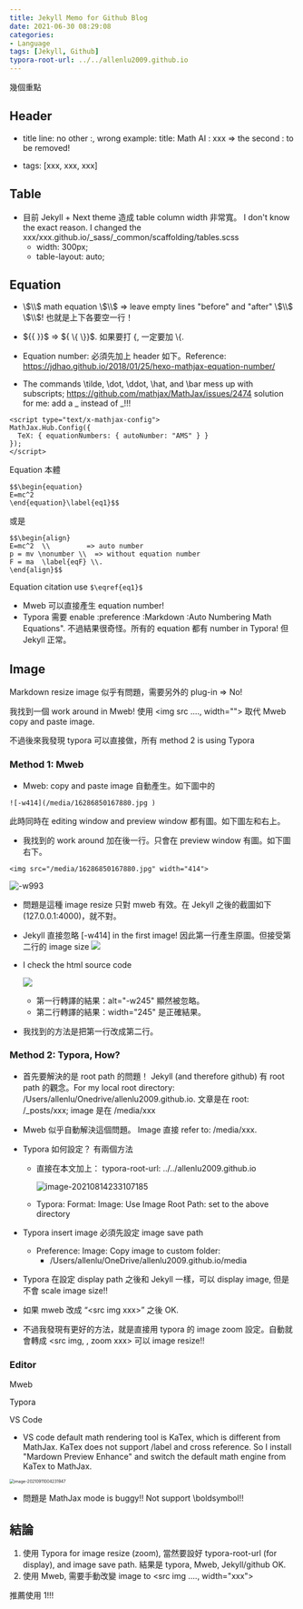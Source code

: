 ```yaml
---
title: Jekyll Memo for Github Blog
date: 2021-06-30 08:29:08
categories:
- Language
tags: [Jekyll, Github]
typora-root-url: ../../allenlu2009.github.io
---
```


幾個重點

## Header
* title line:  no other :,  wrong example:  title: Math AI : xxx => the second : to be removed!

* tags: [xxx, xxx, xxx]

## Table
* 目前 Jekyll + Next theme 造成 table column width 非常寬。 I don't know the exact reason.  I changed the xxx/xxx.github.io/_sass/_common/scaffolding/tables.scss
    * width: 300px;
    * table-layout: auto; 

## Equation

* \\$\\$ math equation \\$\\$ => leave empty lines "before" and "after" \\$\\$ \\$\\$! 也就是上下各要空一行！

* \$\{\{ \}\}\$  => \$\{ \\{ \\}\}\$.  如果要打 {, 一定要加 \\{. 

* Equation number:  必須先加上 header 如下。Reference: https://jdhao.github.io/2018/01/25/hexo-mathjax-equation-number/

* The commands \tilde, \dot, \ddot, \hat, and \bar mess up with subscripts;  https://github.com/mathjax/MathJax/issues/2474
   solution for me:  add a \_ instead of _!!!
```
<script type="text/x-mathjax-config">
MathJax.Hub.Config({
  TeX: { equationNumbers: { autoNumber: "AMS" } }
});
</script>
```

Equation 本體
```
$$\begin{equation}
E=mc^2
\end{equation}\label{eq1}$$
```
或是
```
$$\begin{align}
E=mc^2  \\         => auto number 
p = mv \nonumber \\  => without equation number
F = ma  \label{eqF} \\.  
\end{align}$$
```

Equation citation use `$\eqref{eq1}$`

* Mweb 可以直接產生 equation number!
* Typora 需要 enable :preference :Markdown :Auto Numbering Math Equations".  不過結果很奇怪。所有的 equation 都有 number in Typora!  但 Jekyll 正常。 


## Image
Markdown resize image 似乎有問題，需要另外的 plug-in => No!

我找到一個 work around in Mweb!  使用 <img src ...., width=""> 取代 Mweb copy and paste image.

不過後來我發現 typora 可以直接做，所有 method 2 is using Typora

### Method 1: Mweb

* Mweb: copy and paste image 自動產生。如下圖中的
```
![-w414](/media/16286850167880.jpg )
```
此時同時在 editing window and preview window 都有圖。如下圖左和右上。
* 我找到的 work around 加在後一行。只會在 preview window 有圖。如下圖右下。
```
<img src="/media/16286850167880.jpg" width="414">
```

![-w993](/media/16289455797795.jpg)


* 問題是這種 image resize 只對 mweb 有效。在 Jekyll 之後的截圖如下 (127.0.0.1:4000)，就不對。
*  Jekyll 直接忽略 [-w414] in the first image! 因此第一行產生原圖。但接受第二行的 image size
![](/media/16289465237748.jpg)


* I check the html source code

    ![](/media/16289463211491.jpg)

    * 第一行轉譯的結果：alt="-w245" 顯然被忽略。
    * 第二行轉譯的結果：width="245" 是正確結果。 
* 我找到的方法是把第一行改成第二行。

### Method 2: Typora, How? 

* 首先要解決的是 root path 的問題！ Jekyll (and therefore github) 有 root path 的觀念。For my local root directory:  /Users/allenlu/Onedrive/allenlu2009.github.io.   文章是在 root: /_posts/xxx;  image 是在 /media/xxx

* Mweb 似乎自動解決這個問題。 Image 直接 refer to:  /media/xxx.

* Typora 如何設定？ 有兩個方法

  * 直接在本文加上： typora-root-url: ../../allenlu2009.github.io

    ![image-20210814233107185](/media/image-20210814233107185.png)

  * Typora: Format: Image: Use Image Root Path: set to the above directory 

* Typora insert image 必須先設定 image save path

  * Preference: Image: Copy image to custom folder: 
    * /Users/allenlu/OneDrive/allenlu2009.github.io/media

* Typora 在設定 display path 之後和 Jekyll 一樣，可以 display image, 但是不會 scale image size!!

* 如果 mweb 改成 “\<src img xxx\>”  之後 OK.

* 不過我發現有更好的方法，就是直接用 typora 的 image zoom 設定。自動就會轉成 <src img,  , zoom xxx> 可以 image resize!!



### Editor

Mweb

Typora

VS Code

* VS code default math rendering tool is KaTex, which is different from MathJax.  KaTex does not support /label and cross reference.   So I install "Mardown Preview Enhance" and switch the default math engine from KaTex to MathJax.

<img src="/media/image-20210911004231947.png" alt="image-20210911004231947" style="zoom:50%;" />

* 問題是 MathJax mode is buggy!!  Not support \boldsymbol!!

## 結論

1. 使用 Typora for image resize (zoom), 當然要設好 typora-root-url (for display), and image save path.  結果是 typora, Mweb, Jekyll/github OK.
2. 使用 Mweb,  需要手動改變 image to <src img ...., width="xxx">

推薦使用 1!!!